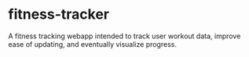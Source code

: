 # fitness-tracker
A fitness tracking webapp intended to track user workout data, improve ease of updating, and eventually visualize progress.
